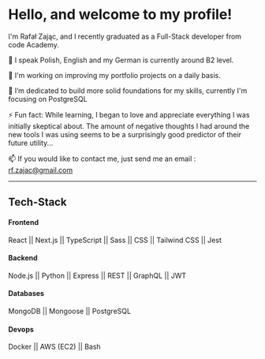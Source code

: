 <h1>Hello, and welcome to my profile! </h1>

I'm Rafał Zając, and I recently graduated as a Full-Stack developer from code Academy. 

💬 I speak Polish, English and my German is currently around B2 level. 

🔭 I'm working on improving my portfolio projects on a daily basis. 

🌱 I’m dedicated to build more solid foundations for my skills, currently I'm focusing on PostgreSQL

⚡ Fun fact: While learning, I began to love and appreciate everything I was initially skeptical about. The amount of negative thoughts I had around the new tools I was using seems to be a surprisingly good predictor of their future utility...

📫 If you would like to contact me, just send me an email : rf.zajac@gmail.com

<hr/>

<h2>Tech-Stack</h2>
<h4>Frontend</h4>
React || Next.js || TypeScript || Sass || CSS || Tailwind CSS || Jest
<h4>Backend</h4>
Node.js || Python || Express || REST || GraphQL || JWT
<h4>Databases</h4>
MongoDB || Mongoose || PostgreSQL
<h4>Devops</h4>
Docker || AWS (EC2) || Bash


